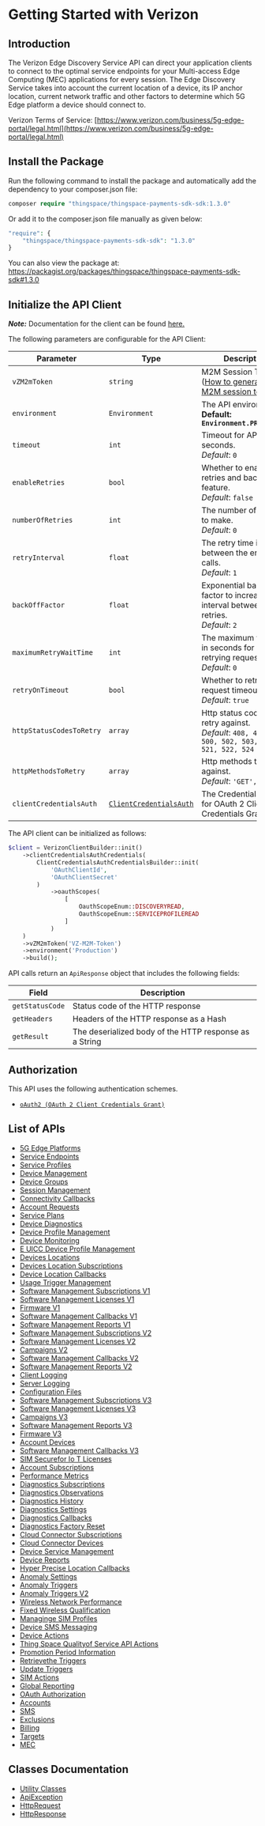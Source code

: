 
# Getting Started with Verizon

## Introduction

The Verizon Edge Discovery Service API can direct your application clients to connect to the optimal service endpoints for your Multi-access Edge Computing (MEC) applications for every session. The Edge Discovery Service takes into account the current location of a device, its IP anchor location, current network traffic and other factors to determine which 5G Edge platform a device should connect to.

Verizon Terms of Service: [https://www.verizon.com/business/5g-edge-portal/legal.html](https://www.verizon.com/business/5g-edge-portal/legal.html)

## Install the Package

Run the following command to install the package and automatically add the dependency to your composer.json file:

```php
composer require "thingspace/thingspace-payments-sdk-sdk:1.3.0"
```

Or add it to the composer.json file manually as given below:

```php
"require": {
    "thingspace/thingspace-payments-sdk-sdk": "1.3.0"
}
```

You can also view the package at:
https://packagist.org/packages/thingspace/thingspace-payments-sdk-sdk#1.3.0

## Initialize the API Client

**_Note:_** Documentation for the client can be found [here.](https://www.github.com/itsAdee/thingspace-payments-sdk-php-sdk/tree/1.3.0/doc/client.md)

The following parameters are configurable for the API Client:

| Parameter | Type | Description |
|  --- | --- | --- |
| `vZM2mToken` | `string` | M2M Session Token ([How to generate an M2M session token?](page:getting-started/5g-edge-developer-creds-token#obtaining-a-vz-m2m-session-token-programmatically)) |
| `environment` | `Environment` | The API environment. <br> **Default: `Environment.PRODUCTION`** |
| `timeout` | `int` | Timeout for API calls in seconds.<br>*Default*: `0` |
| `enableRetries` | `bool` | Whether to enable retries and backoff feature.<br>*Default*: `false` |
| `numberOfRetries` | `int` | The number of retries to make.<br>*Default*: `0` |
| `retryInterval` | `float` | The retry time interval between the endpoint calls.<br>*Default*: `1` |
| `backOffFactor` | `float` | Exponential backoff factor to increase interval between retries.<br>*Default*: `2` |
| `maximumRetryWaitTime` | `int` | The maximum wait time in seconds for overall retrying requests.<br>*Default*: `0` |
| `retryOnTimeout` | `bool` | Whether to retry on request timeout.<br>*Default*: `true` |
| `httpStatusCodesToRetry` | `array` | Http status codes to retry against.<br>*Default*: `408, 413, 429, 500, 502, 503, 504, 521, 522, 524` |
| `httpMethodsToRetry` | `array` | Http methods to retry against.<br>*Default*: `'GET', 'PUT'` |
| `clientCredentialsAuth` | [`ClientCredentialsAuth`](https://www.github.com/itsAdee/thingspace-payments-sdk-php-sdk/tree/1.3.0/doc/$a/https://www.github.com/itsAdee/thingspace-payments-sdk-php-sdk/tree/1.3.0/oauth-2-client-credentials-grant.md) | The Credentials Setter for OAuth 2 Client Credentials Grant |

The API client can be initialized as follows:

```php
$client = VerizonClientBuilder::init()
    ->clientCredentialsAuthCredentials(
        ClientCredentialsAuthCredentialsBuilder::init(
            'OAuthClientId',
            'OAuthClientSecret'
        )
            ->oauthScopes(
                [
                    OauthScopeEnum::DISCOVERYREAD,
                    OauthScopeEnum::SERVICEPROFILEREAD
                ]
            )
    )
    ->vZM2mToken('VZ-M2M-Token')
    ->environment('Production')
    ->build();
```

API calls return an `ApiResponse` object that includes the following fields:

| Field | Description |
|  --- | --- |
| `getStatusCode` | Status code of the HTTP response |
| `getHeaders` | Headers of the HTTP response as a Hash |
| `getResult` | The deserialized body of the HTTP response as a String |

## Authorization

This API uses the following authentication schemes.

* [`oAuth2 (OAuth 2 Client Credentials Grant)`](https://www.github.com/itsAdee/thingspace-payments-sdk-php-sdk/tree/1.3.0/doc/$a/https://www.github.com/itsAdee/thingspace-payments-sdk-php-sdk/tree/1.3.0/oauth-2-client-credentials-grant.md)

## List of APIs

* [5G Edge Platforms](https://www.github.com/itsAdee/thingspace-payments-sdk-php-sdk/tree/1.3.0/doc/controllers/5g-edge-platforms.md)
* [Service Endpoints](https://www.github.com/itsAdee/thingspace-payments-sdk-php-sdk/tree/1.3.0/doc/controllers/service-endpoints.md)
* [Service Profiles](https://www.github.com/itsAdee/thingspace-payments-sdk-php-sdk/tree/1.3.0/doc/controllers/service-profiles.md)
* [Device Management](https://www.github.com/itsAdee/thingspace-payments-sdk-php-sdk/tree/1.3.0/doc/controllers/device-management.md)
* [Device Groups](https://www.github.com/itsAdee/thingspace-payments-sdk-php-sdk/tree/1.3.0/doc/controllers/device-groups.md)
* [Session Management](https://www.github.com/itsAdee/thingspace-payments-sdk-php-sdk/tree/1.3.0/doc/controllers/session-management.md)
* [Connectivity Callbacks](https://www.github.com/itsAdee/thingspace-payments-sdk-php-sdk/tree/1.3.0/doc/controllers/connectivity-callbacks.md)
* [Account Requests](https://www.github.com/itsAdee/thingspace-payments-sdk-php-sdk/tree/1.3.0/doc/controllers/account-requests.md)
* [Service Plans](https://www.github.com/itsAdee/thingspace-payments-sdk-php-sdk/tree/1.3.0/doc/controllers/service-plans.md)
* [Device Diagnostics](https://www.github.com/itsAdee/thingspace-payments-sdk-php-sdk/tree/1.3.0/doc/controllers/device-diagnostics.md)
* [Device Profile Management](https://www.github.com/itsAdee/thingspace-payments-sdk-php-sdk/tree/1.3.0/doc/controllers/device-profile-management.md)
* [Device Monitoring](https://www.github.com/itsAdee/thingspace-payments-sdk-php-sdk/tree/1.3.0/doc/controllers/device-monitoring.md)
* [E UICC Device Profile Management](https://www.github.com/itsAdee/thingspace-payments-sdk-php-sdk/tree/1.3.0/doc/controllers/e-uicc-device-profile-management.md)
* [Devices Locations](https://www.github.com/itsAdee/thingspace-payments-sdk-php-sdk/tree/1.3.0/doc/controllers/devices-locations.md)
* [Devices Location Subscriptions](https://www.github.com/itsAdee/thingspace-payments-sdk-php-sdk/tree/1.3.0/doc/controllers/devices-location-subscriptions.md)
* [Device Location Callbacks](https://www.github.com/itsAdee/thingspace-payments-sdk-php-sdk/tree/1.3.0/doc/controllers/device-location-callbacks.md)
* [Usage Trigger Management](https://www.github.com/itsAdee/thingspace-payments-sdk-php-sdk/tree/1.3.0/doc/controllers/usage-trigger-management.md)
* [Software Management Subscriptions V1](https://www.github.com/itsAdee/thingspace-payments-sdk-php-sdk/tree/1.3.0/doc/controllers/software-management-subscriptions-v1.md)
* [Software Management Licenses V1](https://www.github.com/itsAdee/thingspace-payments-sdk-php-sdk/tree/1.3.0/doc/controllers/software-management-licenses-v1.md)
* [Firmware V1](https://www.github.com/itsAdee/thingspace-payments-sdk-php-sdk/tree/1.3.0/doc/controllers/firmware-v1.md)
* [Software Management Callbacks V1](https://www.github.com/itsAdee/thingspace-payments-sdk-php-sdk/tree/1.3.0/doc/controllers/software-management-callbacks-v1.md)
* [Software Management Reports V1](https://www.github.com/itsAdee/thingspace-payments-sdk-php-sdk/tree/1.3.0/doc/controllers/software-management-reports-v1.md)
* [Software Management Subscriptions V2](https://www.github.com/itsAdee/thingspace-payments-sdk-php-sdk/tree/1.3.0/doc/controllers/software-management-subscriptions-v2.md)
* [Software Management Licenses V2](https://www.github.com/itsAdee/thingspace-payments-sdk-php-sdk/tree/1.3.0/doc/controllers/software-management-licenses-v2.md)
* [Campaigns V2](https://www.github.com/itsAdee/thingspace-payments-sdk-php-sdk/tree/1.3.0/doc/controllers/campaigns-v2.md)
* [Software Management Callbacks V2](https://www.github.com/itsAdee/thingspace-payments-sdk-php-sdk/tree/1.3.0/doc/controllers/software-management-callbacks-v2.md)
* [Software Management Reports V2](https://www.github.com/itsAdee/thingspace-payments-sdk-php-sdk/tree/1.3.0/doc/controllers/software-management-reports-v2.md)
* [Client Logging](https://www.github.com/itsAdee/thingspace-payments-sdk-php-sdk/tree/1.3.0/doc/controllers/client-logging.md)
* [Server Logging](https://www.github.com/itsAdee/thingspace-payments-sdk-php-sdk/tree/1.3.0/doc/controllers/server-logging.md)
* [Configuration Files](https://www.github.com/itsAdee/thingspace-payments-sdk-php-sdk/tree/1.3.0/doc/controllers/configuration-files.md)
* [Software Management Subscriptions V3](https://www.github.com/itsAdee/thingspace-payments-sdk-php-sdk/tree/1.3.0/doc/controllers/software-management-subscriptions-v3.md)
* [Software Management Licenses V3](https://www.github.com/itsAdee/thingspace-payments-sdk-php-sdk/tree/1.3.0/doc/controllers/software-management-licenses-v3.md)
* [Campaigns V3](https://www.github.com/itsAdee/thingspace-payments-sdk-php-sdk/tree/1.3.0/doc/controllers/campaigns-v3.md)
* [Software Management Reports V3](https://www.github.com/itsAdee/thingspace-payments-sdk-php-sdk/tree/1.3.0/doc/controllers/software-management-reports-v3.md)
* [Firmware V3](https://www.github.com/itsAdee/thingspace-payments-sdk-php-sdk/tree/1.3.0/doc/controllers/firmware-v3.md)
* [Account Devices](https://www.github.com/itsAdee/thingspace-payments-sdk-php-sdk/tree/1.3.0/doc/controllers/account-devices.md)
* [Software Management Callbacks V3](https://www.github.com/itsAdee/thingspace-payments-sdk-php-sdk/tree/1.3.0/doc/controllers/software-management-callbacks-v3.md)
* [SIM Securefor Io T Licenses](https://www.github.com/itsAdee/thingspace-payments-sdk-php-sdk/tree/1.3.0/doc/controllers/sim-securefor-io-t-licenses.md)
* [Account Subscriptions](https://www.github.com/itsAdee/thingspace-payments-sdk-php-sdk/tree/1.3.0/doc/controllers/account-subscriptions.md)
* [Performance Metrics](https://www.github.com/itsAdee/thingspace-payments-sdk-php-sdk/tree/1.3.0/doc/controllers/performance-metrics.md)
* [Diagnostics Subscriptions](https://www.github.com/itsAdee/thingspace-payments-sdk-php-sdk/tree/1.3.0/doc/controllers/diagnostics-subscriptions.md)
* [Diagnostics Observations](https://www.github.com/itsAdee/thingspace-payments-sdk-php-sdk/tree/1.3.0/doc/controllers/diagnostics-observations.md)
* [Diagnostics History](https://www.github.com/itsAdee/thingspace-payments-sdk-php-sdk/tree/1.3.0/doc/controllers/diagnostics-history.md)
* [Diagnostics Settings](https://www.github.com/itsAdee/thingspace-payments-sdk-php-sdk/tree/1.3.0/doc/controllers/diagnostics-settings.md)
* [Diagnostics Callbacks](https://www.github.com/itsAdee/thingspace-payments-sdk-php-sdk/tree/1.3.0/doc/controllers/diagnostics-callbacks.md)
* [Diagnostics Factory Reset](https://www.github.com/itsAdee/thingspace-payments-sdk-php-sdk/tree/1.3.0/doc/controllers/diagnostics-factory-reset.md)
* [Cloud Connector Subscriptions](https://www.github.com/itsAdee/thingspace-payments-sdk-php-sdk/tree/1.3.0/doc/controllers/cloud-connector-subscriptions.md)
* [Cloud Connector Devices](https://www.github.com/itsAdee/thingspace-payments-sdk-php-sdk/tree/1.3.0/doc/controllers/cloud-connector-devices.md)
* [Device Service Management](https://www.github.com/itsAdee/thingspace-payments-sdk-php-sdk/tree/1.3.0/doc/controllers/device-service-management.md)
* [Device Reports](https://www.github.com/itsAdee/thingspace-payments-sdk-php-sdk/tree/1.3.0/doc/controllers/device-reports.md)
* [Hyper Precise Location Callbacks](https://www.github.com/itsAdee/thingspace-payments-sdk-php-sdk/tree/1.3.0/doc/controllers/hyper-precise-location-callbacks.md)
* [Anomaly Settings](https://www.github.com/itsAdee/thingspace-payments-sdk-php-sdk/tree/1.3.0/doc/controllers/anomaly-settings.md)
* [Anomaly Triggers](https://www.github.com/itsAdee/thingspace-payments-sdk-php-sdk/tree/1.3.0/doc/controllers/anomaly-triggers.md)
* [Anomaly Triggers V2](https://www.github.com/itsAdee/thingspace-payments-sdk-php-sdk/tree/1.3.0/doc/controllers/anomaly-triggers-v2.md)
* [Wireless Network Performance](https://www.github.com/itsAdee/thingspace-payments-sdk-php-sdk/tree/1.3.0/doc/controllers/wireless-network-performance.md)
* [Fixed Wireless Qualification](https://www.github.com/itsAdee/thingspace-payments-sdk-php-sdk/tree/1.3.0/doc/controllers/fixed-wireless-qualification.md)
* [Managinge SIM Profiles](https://www.github.com/itsAdee/thingspace-payments-sdk-php-sdk/tree/1.3.0/doc/controllers/managinge-sim-profiles.md)
* [Device SMS Messaging](https://www.github.com/itsAdee/thingspace-payments-sdk-php-sdk/tree/1.3.0/doc/controllers/device-sms-messaging.md)
* [Device Actions](https://www.github.com/itsAdee/thingspace-payments-sdk-php-sdk/tree/1.3.0/doc/controllers/device-actions.md)
* [Thing Space Qualityof Service API Actions](https://www.github.com/itsAdee/thingspace-payments-sdk-php-sdk/tree/1.3.0/doc/controllers/thing-space-qualityof-service-api-actions.md)
* [Promotion Period Information](https://www.github.com/itsAdee/thingspace-payments-sdk-php-sdk/tree/1.3.0/doc/controllers/promotion-period-information.md)
* [Retrievethe Triggers](https://www.github.com/itsAdee/thingspace-payments-sdk-php-sdk/tree/1.3.0/doc/controllers/retrievethe-triggers.md)
* [Update Triggers](https://www.github.com/itsAdee/thingspace-payments-sdk-php-sdk/tree/1.3.0/doc/controllers/update-triggers.md)
* [SIM Actions](https://www.github.com/itsAdee/thingspace-payments-sdk-php-sdk/tree/1.3.0/doc/controllers/sim-actions.md)
* [Global Reporting](https://www.github.com/itsAdee/thingspace-payments-sdk-php-sdk/tree/1.3.0/doc/controllers/global-reporting.md)
* [OAuth Authorization](https://www.github.com/itsAdee/thingspace-payments-sdk-php-sdk/tree/1.3.0/doc/controllers/oauth-authorization.md)
* [Accounts](https://www.github.com/itsAdee/thingspace-payments-sdk-php-sdk/tree/1.3.0/doc/controllers/accounts.md)
* [SMS](https://www.github.com/itsAdee/thingspace-payments-sdk-php-sdk/tree/1.3.0/doc/controllers/sms.md)
* [Exclusions](https://www.github.com/itsAdee/thingspace-payments-sdk-php-sdk/tree/1.3.0/doc/controllers/exclusions.md)
* [Billing](https://www.github.com/itsAdee/thingspace-payments-sdk-php-sdk/tree/1.3.0/doc/controllers/billing.md)
* [Targets](https://www.github.com/itsAdee/thingspace-payments-sdk-php-sdk/tree/1.3.0/doc/controllers/targets.md)
* [MEC](https://www.github.com/itsAdee/thingspace-payments-sdk-php-sdk/tree/1.3.0/doc/controllers/mec.md)

## Classes Documentation

* [Utility Classes](https://www.github.com/itsAdee/thingspace-payments-sdk-php-sdk/tree/1.3.0/doc/utility-classes.md)
* [ApiException](https://www.github.com/itsAdee/thingspace-payments-sdk-php-sdk/tree/1.3.0/doc/api-exception.md)
* [HttpRequest](https://www.github.com/itsAdee/thingspace-payments-sdk-php-sdk/tree/1.3.0/doc/http-request.md)
* [HttpResponse](https://www.github.com/itsAdee/thingspace-payments-sdk-php-sdk/tree/1.3.0/doc/http-response.md)

